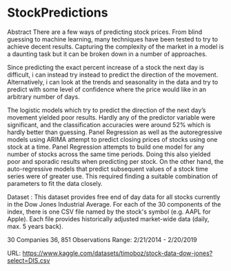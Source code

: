 # StockPredictions

Abstract
There are a few ways of predicting stock prices. From blind guessing to machine learning, many techniques have been tested to try to achieve decent results. Capturing the complexity of the market in a model is a daunting task but it can be broken down in a number of approaches.

Since predicting the exact percent increase of a stock the next day is difficult, i can instead try instead to predict the direction of the movement. Alternatively, i can look at the trends and seasonality in the data and try to predict with some level of confidence where the price would like in an arbitrary number of days.

The logistic models which try to predict the direction of the next day’s movement yielded poor results. Hardly any of the predictor variable were significant, and the classification accuracies were around 52% which is hardly better than guessing. Panel Regression as well as the autoregressive models using ARIMA attempt to predict closing prices of stocks using one stock at a time. Panel Regression attempts to build one model for any number of stocks across the same time periods. Doing this also yielded poor and sporadic results when predicting per stock. On the other hand, the auto-regressive models that predict subsequent values of a stock time series were of greater use. This required finding a suitable combination of parameters to fit the data closely.

Dataset : 
This dataset provides free end of day data for all stocks currently in the Dow Jones Industrial Average. For each of the 30 components of the index, there is one CSV file named by the stock's symbol (e.g. AAPL for Apple). Each file provides historically adjusted market-wide data (daily, max. 5 years back). 

30 Companies
36, 851 Observations
Range: 2/21/2014 - 2/20/2019 

URL: https://www.kaggle.com/datasets/timoboz/stock-data-dow-jones?select=DIS.csv

